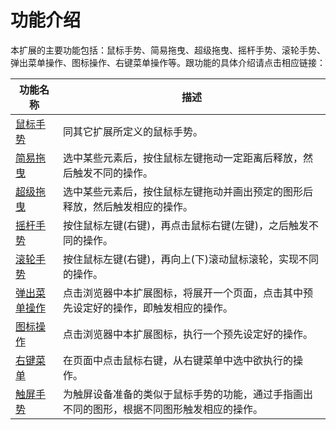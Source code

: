 # 功能介绍

本扩展的主要功能包括：鼠标手势、简易拖曳、超级拖曳、摇杆手势、滚轮手势、弹出菜单操作、图标操作、右键菜单操作等。跟功能的具体介绍请点击相应链接：

| 功能名称      | 描述 |
| ------------ | ------------- |
| [鼠标手势](mges.md) | 同其它扩展所定义的鼠标手势。 |
| [简易拖曳](sdrg.md) | 选中某些元素后，按住鼠标左键拖动一定距离后释放，然后触发不同的操作。 |
| [超级拖曳](drg.md)| 选中某些元素后，按住鼠标左键拖动并画出预定的图形后释放，然后触发相应的操作。 |
| [摇杆手势](rges.md) | 按住鼠标左键(右键)，再点击鼠标右键(左键)，之后触发不同的操作。 |
| [滚轮手势](wges.md) | 按住鼠标左键(右键)，再向上(下)滚动鼠标滚轮，实现不同的操作。 |
| [弹出菜单操作](pop.md) | 点击浏览器中本扩展图标，将展开一个页面，点击其中预先设定好的操作，即触发相应的操作。 |
| [图标操作](icon.md) | 点击浏览器中本扩展图标，执行一个预先设定好的操作。 |
| [右键菜单](ctm.md) | 在页面中点击鼠标右键，从右键菜单中选中欲执行的操作。 |
| [触屏手势](touch.md) | 为触屏设备准备的类似于鼠标手势的功能，通过手指画出不同的图形，根据不同图形触发相应的操作。 |